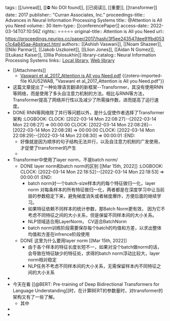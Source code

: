 tags:: [[/unread]], [[⛔ No DOI found]], [[已阅读]], [[重要]], [[transformer]] 
date:: 2017
publisher:: "Curran Associates, Inc."
proceedings-title:: Advances in Neural Information Processing Systems
title:: @Attention is All you Need
volume:: 30
item-type:: [[conferencePaper]]
access-date:: 2022-03-14T07:10:56Z
rights:: ⭐⭐⭐⭐⭐
original-title:: Attention is All you Need
url:: https://proceedings.neurips.cc/paper/2017/hash/3f5ee243547dee91fbd053c1c4a845aa-Abstract.html
authors:: [[Ashish Vaswani]], [[Noam Shazeer]], [[Niki Parmar]], [[Jakob Uszkoreit]], [[Llion Jones]], [[Aidan N Gomez]], [[Łukasz Kaiser]], [[Illia Polosukhin]]
library-catalog:: Neural Information Processing Systems
links:: [Local library](zotero://select/library/items/GCHSHNNB), [Web library](https://www.zotero.org/users/8746250/items/GCHSHNNB)

- [[Attachments]]
	- [Vaswani et al_2017_Attention is All you Need.pdf](https://proceedings.neurips.cc/paper/2017/file/3f5ee243547dee91fbd053c1c4a845aa-Paper.pdf) {{zotero-imported-file KUU52WAB, "Vaswani et al_2017_Attention is All you Need.pdf"}}
- 这篇文章提出了一种处理语言翻译的新框架--Transformer，其没有使用RNN等网络，而是使用了多头自注意力机制的方法。相比与RNN等方法，Transformer提高了网络并行性以及减少了所需操作数，进而提高了运行速度。
- DONE  RNN等网络除了并行等问题以外，是什么促使作者选择了Transformer架构
  :LOGBOOK:
  CLOCK: [2022-03-14 Mon 22:08:27]--[2022-03-14 Mon 22:08:27] =>  00:00:00
  CLOCK: [2022-03-14 Mon 22:08:28]--[2022-03-14 Mon 22:08:28] =>  00:00:00
  CLOCK: [2022-03-14 Mon 22:08:29]--[2022-03-14 Mon 22:08:30] =>  00:00:01
  :END:
	- 好像就是因为顺序的句子结构无法并行，以及自注意力机制的广发使用，才促使了transformer的产生
	-
- Transformer中使用了layer norm，不是batch norm/
	- DONE layer norm和batch norm的区别 [[Mar 15th, 2022]]
	  :LOGBOOK:
	  CLOCK: [2022-03-14 Mon 22:18:52]--[2022-03-14 Mon 22:18:53] =>  00:00:01
	  :END:
		- batch norm对一个batch-size样本内的每个特征做归一化，layer norm 对每条样本的所有特征做归一化，两者都是在深度学习中让当前层的参数稳定下来，避免梯度消失或者梯度爆炸，方便后面的继续学习。
		- 如果特征依赖不同样本的统计参数，那Batch Norm更有效， 因为它不考虑不同特征之间的大小关系，但是保留不同样本间的大小关系。
		- NLP领域适合用LayerNorm， CV适合BatchNorm
		- batch norm训练阶段需要保存每个batch的均值和方差，以求出整体均值和方差在infrence阶段使用
	- DONE 这里为什么要用layer norm [[Mar 15th, 2022]]
		- 由于各个样本的特征长度长短不一，如果对没个batch做norm的话，会导致在特征缺少的特征处，求得的batch norm浮动比较大，layer norm相对稳定
		- NLP任务不考虑不同样本间的大小关系，无需保留样本内不同特征之间的大小关系
-
- 今天在看 [[@BERT: Pre-training of Deep Bidirectional Transformers for Language Understanding]]时，在计算BERT的参数量时，对transformer的架构又有了一些了解。
	- 其中
-
-